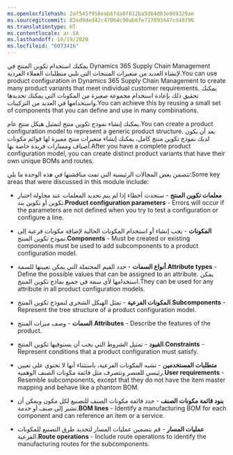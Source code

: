 ```yaml
---
ms.openlocfilehash: 2af545f958eab6fda8f812ba5db4d03e069329ae
ms.sourcegitcommit: 82ed9ded42c47064c90ab6fe717893447cd48796
ms.translationtype: HT
ms.contentlocale: ar-SA
ms.lasthandoff: 10/19/2020
ms.locfileid: "6073416"
---
```

<span data-ttu-id="cc2de-101">يمكنك استخدام تكوين المنتج في Dynamics 365 Supply Chain Management لإنشاء العديد من متغيرات المنتجات التي تلبي متطلبات العملاء الفردية.</span><span class="sxs-lookup"><span data-stu-id="cc2de-101">You can use product configuration in Dynamics 365 Supply Chain Management to create many product variants that meet individual customer requirements.</span></span> <span data-ttu-id="cc2de-102">يمكنك تحقيق ذلك بإعادة استخدام مجموعة صغيرة من المكونات التي يمكنك تحديدها واستخدامها في العديد من التركيبات.</span><span class="sxs-lookup"><span data-stu-id="cc2de-102">You can achieve this by reusing a small set of components that you can define and use in many combinations.</span></span> 

<span data-ttu-id="cc2de-103">يمكنك إنشاء نموذج تكوين منتج لتمثيل هيكل منتج عام.</span><span class="sxs-lookup"><span data-stu-id="cc2de-103">You can create a product configuration model to represent a generic product structure.</span></span> <span data-ttu-id="cc2de-104">بعد أن يكون لديك نموذج تكوين منتج كامل، يمكنك إنشاء متغيرات منتج مميزة لها قوائم مكونات أصناف ومسارات فريدة خاصة بها.</span><span class="sxs-lookup"><span data-stu-id="cc2de-104">After you have a complete product configuration model, you can create distinct product variants that have their own unique BOMs and routes.</span></span>

<span data-ttu-id="cc2de-105">تتضمن بعض المجالات الرئيسية التي تمت مناقشتها في هذه الوحدة ما يلي:</span><span class="sxs-lookup"><span data-stu-id="cc2de-105">Some key areas that were discussed in this module include:</span></span>

-   <span data-ttu-id="cc2de-106">**معلمات تكوين المنتج** - ستحدث أخطاء إذا لم يتم تحديد المعلمات عند محاولة اختبار تكوين أو تكوين بند.</span><span class="sxs-lookup"><span data-stu-id="cc2de-106">**Product configuration parameters** - Errors will occur if the parameters are not defined when you try to test a configuration or configure a line.</span></span>

-   <span data-ttu-id="cc2de-107">**المكونات** - يجب إنشاء أو استخدام المكونات الحالية لإضافة مكونات فرعية إلى نموذج تكوين المنتج.</span><span class="sxs-lookup"><span data-stu-id="cc2de-107">**Components** - Must be created or existing components must be used to add subcomponents to a product configuration model.</span></span>

-   <span data-ttu-id="cc2de-108">**أنواع السمات** - حدد القيم المحتملة التي يمكن تعيينها للسمة.</span><span class="sxs-lookup"><span data-stu-id="cc2de-108">**Attribute types** - Define the possible values that can be assigned to an attribute.</span></span> <span data-ttu-id="cc2de-109">يمكن استخدامها لأي سمة في جميع نماذج تكوين المنتج.</span><span class="sxs-lookup"><span data-stu-id="cc2de-109">They can be used for any attribute in all product configuration models.</span></span>

-   <span data-ttu-id="cc2de-110">**المكونات الفرعية** - تمثل الهيكل الشجري لنموذج تكوين المنتج.</span><span class="sxs-lookup"><span data-stu-id="cc2de-110">**Subcomponents** - Represent the tree structure of a product configuration model.</span></span>

-   <span data-ttu-id="cc2de-111">**السمات** - وصف ميزات المنتج.</span><span class="sxs-lookup"><span data-stu-id="cc2de-111">**Attributes** - Describe the features of the product.</span></span>

-   <span data-ttu-id="cc2de-112">**القيود** - تمثيل الشروط التي يجب أن يستوفيها تكوين المنتج.</span><span class="sxs-lookup"><span data-stu-id="cc2de-112">**Constraints** - Represent conditions that a product configuration must satisfy.</span></span>

-   <span data-ttu-id="cc2de-113">**متطلبات المستخدمين** - تشبه المكونات الفرعية، باستثناء أنها لا تحتوي على تعيين رئيسي للعنصر وتتصرف مثل قائمة مكونات الصنف الوهمية.</span><span class="sxs-lookup"><span data-stu-id="cc2de-113">**User requirements** - Resemble subcomponents, except that they do not have the item master mapping and behave like a phantom BOM.</span></span>

-   <span data-ttu-id="cc2de-114">**بنود قائمة مكونات الصنف** - حدد قائمة مكونات الصنف للتصنيع لكل مكون ويمكن أن تشير إلى صنف أو خدمة.</span><span class="sxs-lookup"><span data-stu-id="cc2de-114">**BOM lines** - Identify a manufacturing BOM for each component and can reference an item or a service.</span></span>

-   <span data-ttu-id="cc2de-115">**عمليات المسار** - قم بتضمين عمليات المسار لتحديد طرق التصنيع للمكونات الفرعية.</span><span class="sxs-lookup"><span data-stu-id="cc2de-115">**Route operations** - Include route operations to identify the manufacturing routes for the subcomponents.</span></span> 
